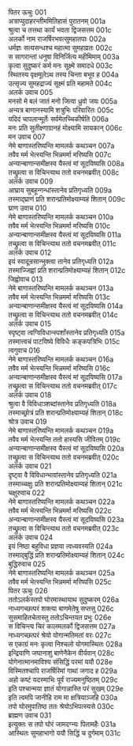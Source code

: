 पितर ऊचुः	001  
अत्राप्युदाहरन्तीममितिहासं पुरातनम्	001a  
श्रुत्वा च तत्तथा कार्यं भवता द्विजसत्तम	001c  
अलर्को नाम राजर्षिरभवत्सुमहातपाः	002a  
धर्मज्ञः सत्यसन्धश्च महात्मा सुमहाव्रतः	002c  
स सागरान्तां धनुषा विनिर्जित्य महीमिमाम्	003a  
कृत्वा सुदुष्करं कर्म मनः सूक्ष्मे समादधे	003c  
स्थितस्य वृक्षमूलेऽथ तस्य चिन्ता बभूव ह	004a  
उत्सृज्य सुमहद्राज्यं सूक्ष्मं प्रति महामते	004c  
अलर्क उवाच	005  
मनसो मे बलं जातं मनो जित्वा ध्रुवो जयः	005a  
अन्यत्र बाणानस्यामि शत्रुभिः परिवारितः	005c  
यदिदं चापलान्मूर्तेः सर्वमेतच्चिकीर्षति	006a  
मनः प्रति सुतीक्ष्णाग्रानहं मोक्ष्यामि सायकान्	006c  
मन उवाच	007  
नेमे बाणास्तरिष्यन्ति मामलर्क कथञ्चन	007a  
तवैव मर्म भेत्स्यन्ति भिन्नमर्मा मरिष्यसि	007c  
अन्यान्बाणान्समीक्षस्व यैस्त्वं मां सूदयिष्यसि	008a  
तच्छ्रुत्वा स विचिन्त्याथ ततो वचनमब्रवीत्	008c  
अलर्क उवाच	009  
आघ्राय सुबहून्गन्धांस्तानेव प्रतिगृध्यति	009a  
तस्माद्घ्राणं प्रति शरान्प्रतिमोक्ष्याम्यहं शितान्	009c  
घ्राण उवाच	010  
नेमे बाणास्तरिष्यन्ति मामलर्क कथञ्चन	010a  
तवैव मर्म भेत्स्यन्ति भिन्नमर्मा मरिष्यसि	010c  
अन्यान्बाणान्समीक्षस्व यैस्त्वं मां सूदयिष्यसि	011a  
तच्छ्रुत्वा स विचिन्त्याथ ततो वचनमब्रवीत्	011c  
अलर्क उवाच	012  
इयं स्वादून्रसान्भुक्त्वा तानेव प्रतिगृध्यति	012a  
तस्माज्जिह्वां प्रति शरान्प्रतिमोक्ष्याम्यहं शितान्	012c  
जिह्वोवाच	013  
नेमे बाणास्तरिष्यन्ति मामलर्क कथञ्चन	013a  
तवैव मर्म भेत्स्यन्ति भिन्नमर्मा मरिष्यसि	013c  
अन्यान्बाणान्समीक्षस्व यैस्त्वं मां सूदयिष्यसि	014a  
तच्छ्रुत्वा स विचिन्त्याथ ततो वचनमब्रवीत्	014c  
अलर्क उवाच	015  
स्पृष्ट्वा त्वग्विविधान्स्पर्शांस्तानेव प्रतिगृध्यति	015a  
तस्मात्त्वचं पाटयिष्ये विविधैः कङ्कपत्रिभिः	015c  
त्वगुवाच	016  
नेमे बाणास्तरिष्यन्ति मामलर्क कथञ्चन	016a  
तवैव मर्म भेत्स्यन्ति भिन्नमर्मा मरिष्यसि	016c  
अन्यान्बाणान्समीक्षस्व यैस्त्वं मां सूदयिष्यसि	017a  
तच्छ्रुत्वा स विचिन्त्याथ ततो वचनमब्रवीत्	017c  
अलर्क उवाच	018  
श्रुत्वा वै विविधाञ्शब्दांस्तानेव प्रतिगृध्यति	018a  
तस्माच्छ्रोत्रं प्रति शरान्प्रतिमोक्ष्याम्यहं शितान्	018c  
श्रोत्र उवाच	019  
नेमे बाणास्तरिष्यन्ति मामलर्क कथञ्चन	019a  
तवैव मर्म भेत्स्यन्ति ततो हास्यसि जीवितम्	019c  
अन्यान्बाणान्समीक्षस्व यैस्त्वं मां सूदयिष्यसि	020a  
तच्छ्रुत्वा स विचिन्त्याथ ततो वचनमब्रवीत्	020c  
अलर्क उवाच	021  
दृष्ट्वा वै विविधान्भावांस्तानेव प्रतिगृध्यति	021a  
तस्माच्चक्षुः प्रति शरान्प्रतिमोक्ष्याम्यहं शितान्	021c  
चक्षुरुवाच	022  
नेमे बाणास्तरिष्यन्ति मामलर्क कथञ्चन	022a  
तवैव मर्म भेत्स्यन्ति भिन्नमर्मा मरिष्यसि	022c  
अन्यान्बाणान्समीक्षस्व यैस्त्वं मां सूदयिष्यसि	023a  
तच्छ्रुत्वा स विचिन्त्याथ ततो वचनमब्रवीत्	023c  
अलर्क उवाच	024  
इयं निष्ठा बहुविधा प्रज्ञया त्वध्यवस्यति	024a  
तस्माद्बुद्धिं प्रति शरान्प्रतिमोक्ष्याम्यहं शितान्	024c  
बुद्धिरुवाच	025  
नेमे बाणास्तरिष्यन्ति मामलर्क कथञ्चन	025a  
तवैव मर्म भेत्स्यन्ति भिन्नमर्मा मरिष्यसि	025c  
पितर ऊचुः	026  
ततोऽलर्कस्तपो घोरमास्थायाथ सुदुष्करम्	026a  
नाध्यगच्छत्परं शक्त्या बाणमेतेषु सप्तसु	026c  
सुसमाहितचेतास्तु ततोऽचिन्तयत प्रभुः	026e  
स विचिन्त्य चिरं कालमलर्को द्विजसत्तम	027a  
नाध्यगच्छत्परं श्रेयो योगान्मतिमतां वरः	027c  
स एकाग्रं मनः कृत्वा निश्चलो योगमास्थितः	028a  
इन्द्रियाणि जघानाशु बाणेनैकेन वीर्यवान्	028c  
योगेनात्मानमाविश्य संसिद्धिं परमां ययौ	028e  
विस्मितश्चापि राजर्षिरिमां गाथां जगाद ह	029a  
अहो कष्टं यदस्माभिः पूर्वं राज्यमनुष्ठितम्	029c  
इति पश्चान्मया ज्ञातं योगान्नास्ति परं सुखम्	029e  
इति त्वमपि जानीहि राम मा क्षत्रियाञ्जहि	030a  
तपो घोरमुपातिष्ठ ततः श्रेयोऽभिपत्स्यसे	030c  
ब्राह्मण उवाच	031  
इत्युक्तः स तपो घोरं जामदग्न्यः पितामहैः	031a  
आस्थितः सुमहाभागो ययौ सिद्धिं च दुर्गमाम्	031c  
